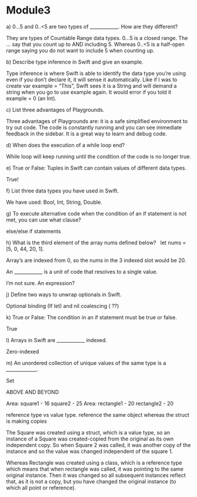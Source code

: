 # Module3

a) 0…5 and 0..<5 are two types of ____________. How are they different? 

They are types of Countable Range data types. 0…5 is a closed range. The … say that you count up to AND including 5. Whereas 0..<5 is a half-open range saying you do not want to include 5 when counting up.


b) Describe type inference in Swift and give an example. 

Type inference is where Swift is able to identify the data type you’re using even if you don’t declare it, it will sense it automatically. Like if I was to create var example = “This”, Swift sees it is a String and will demand a string when you go to use example again. It would error if you told it example = 0 (an Int). 


c) List three advantages of Playgrounds.

Three advantages of Playgrounds are: it is a safe simplified environment to try out code. The code is constantly running and you can see immediate feedback in the sidebar. It is a great way to learn and debug code. 

d) When does the execution of a while loop end? 

While loop will keep running until the condition of the code is no longer true. 


e) True or False: Tuples in Swift can contain values of different data types.

True!

f) List three data types you have used in Swift.

We have used: Bool, Int, String, Double.


g) To execute alternative code when the condition of an if statement is not met, you can use what clause? 

else/else if statements


h) What is the third element of the array nums defined below?  
let nums = [5, 0, 44, 20, 1].

Array’s are indexed from 0, so the nums in the 3 indexed slot would be 20. 


An ____________ is a unit of code that resolves to a single value.

I’m not sure. An expression?


j) Define two ways to unwrap optionals in Swift.

Optional binding (If let) and nil coalescing ( ??)


k) True or False: The condition in an if statement must be true or false.

True


l) Arrays in Swift are ____________ indexed.

Zero-indexed


m) An unordered collection of unique values of the same type is a _____________.

Set


ABOVE AND BEYOND

Area: square1 - 16 square2 - 25
Area: rectangle1 - 20 rectangle2 - 20

reference type vs value type. reference the same object whereas the struct is making copies

The Square was created using a struct, which is a value type, so an instance of a Square was created-copied from the original as its own independent copy. So when Square 2 was called, it was another copy of the instance and so the value was changed independent of the square 1. 

Whereas Rectangle was created using a class, which is a reference type which means that when rectangle was called, it was pointing to the same original instance. Then it was changed so all subsequent instances reflect that, as it is not a copy, but you have changed the original instance (to which all point or reference).
